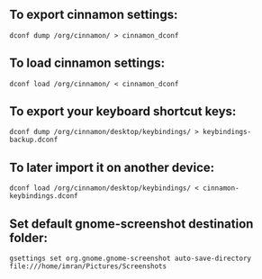 ## To export cinnamon settings:

`dconf dump /org/cinnamon/ > cinnamon_dconf`

## To load cinnamon settings:

`dconf load /org/cinnamon/ < cinnamon_dconf`

## To export your keyboard shortcut keys:

`dconf dump /org/cinnamon/desktop/keybindings/ > keybindings-backup.dconf`


## To later import it on another device:

`dconf load /org/cinnamon/desktop/keybindings/ < cinnamon-keybindings.dconf`

## Set default gnome-screenshot destination folder:
`gsettings set org.gnome.gnome-screenshot auto-save-directory file:///home/imran/Pictures/Screenshots`